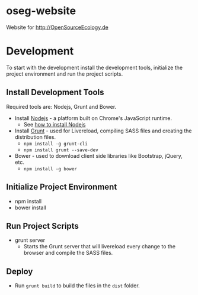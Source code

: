 oseg-website
============

Website for http://OpenSourceEcology.de

# Development

To start with the development install the development tools, initialize the project environment and run the project scripts.

## Install Development Tools
Required tools are: Nodejs, Grunt and Bower.

* Install [Nodejs](http://nodejs.org/) - a platform built on Chrome's JavaScript runtime.
   * See [how to install Nodejs](http://howtonode.org/how-to-install-nodejs)
* Install [Grunt]() - used for Livereload, compiling SASS files and creating the distribution files.
    * ```npm install -g grunt-cli```
    * ```npm install grunt --save-dev```
* Bower - used to download client side libraries like Bootstrap, jQuery, etc.
    * ```npm install -g bower```

## Initialize Project Environment

* npm install
* bower install

## Run Project Scripts

* grunt server
    * Starts the Grunt server that will livereload every change to the browser and compile the SASS files.

## Deploy

* Run ```grunt build``` to build the files in the ```dist``` folder.


